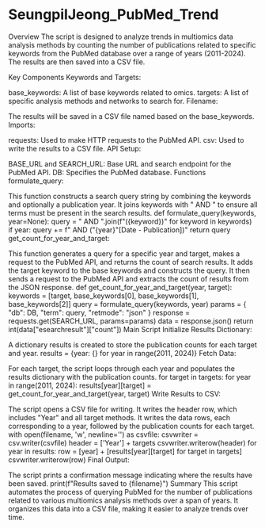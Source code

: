# SeungpilJeong_PubMed_Trend
Overview
The script is designed to analyze trends in multiomics data analysis methods by counting the number of publications related to specific keywords from the PubMed database over a range of years (2011-2024). The results are then saved into a CSV file.

Key Components
Keywords and Targets:

base_keywords: A list of base keywords related to omics.
targets: A list of specific analysis methods and networks to search for.
Filename:

The results will be saved in a CSV file named based on the base_keywords.
Imports:

requests: Used to make HTTP requests to the PubMed API.
csv: Used to write the results to a CSV file.
API Setup:

BASE_URL and SEARCH_URL: Base URL and search endpoint for the PubMed API.
DB: Specifies the PubMed database.
Functions
formulate_query:

This function constructs a search query string by combining the keywords and optionally a publication year.
It joins keywords with " AND " to ensure all terms must be present in the search results.
def formulate_query(keywords, year=None):
    query = " AND ".join(f"({keyword})" for keyword in keywords)
    if year:
        query += f" AND (\"{year}\"[Date - Publication])"
    return query
get_count_for_year_and_target:

This function generates a query for a specific year and target, makes a request to the PubMed API, and returns the count of search results.
It adds the target keyword to the base keywords and constructs the query.
It then sends a request to the PubMed API and extracts the count of results from the JSON response.
def get_count_for_year_and_target(year, target):
    keywords = [target, base_keywords[0], base_keywords[1], base_keywords[2]]
    query = formulate_query(keywords, year)
    params = {
        "db": DB,
        "term": query,
        "retmode": "json"
    }
    response = requests.get(SEARCH_URL, params=params)
    data = response.json()
    return int(data["esearchresult"]["count"])
Main Script
Initialize Results Dictionary:

A dictionary results is created to store the publication counts for each target and year.
results = {year: {} for year in range(2011, 2024)}
Fetch Data:

For each target, the script loops through each year and populates the results dictionary with the publication counts.
for target in targets:
    for year in range(2011, 2024):
        results[year][target] = get_count_for_year_and_target(year, target)
Write Results to CSV:

The script opens a CSV file for writing.
It writes the header row, which includes "Year" and all target methods.
It writes the data rows, each corresponding to a year, followed by the publication counts for each target.
with open(filename, 'w', newline='') as csvfile:
    csvwriter = csv.writer(csvfile)
    header = ['Year'] + targets
    csvwriter.writerow(header)
    for year in results:
        row = [year] + [results[year][target] for target in targets]
        csvwriter.writerow(row)
Final Output:

The script prints a confirmation message indicating where the results have been saved.
print(f"Results saved to {filename}")
Summary
This script automates the process of querying PubMed for the number of publications related to various multiomics analysis methods over a span of years. It organizes this data into a CSV file, making it easier to analyze trends over time.
